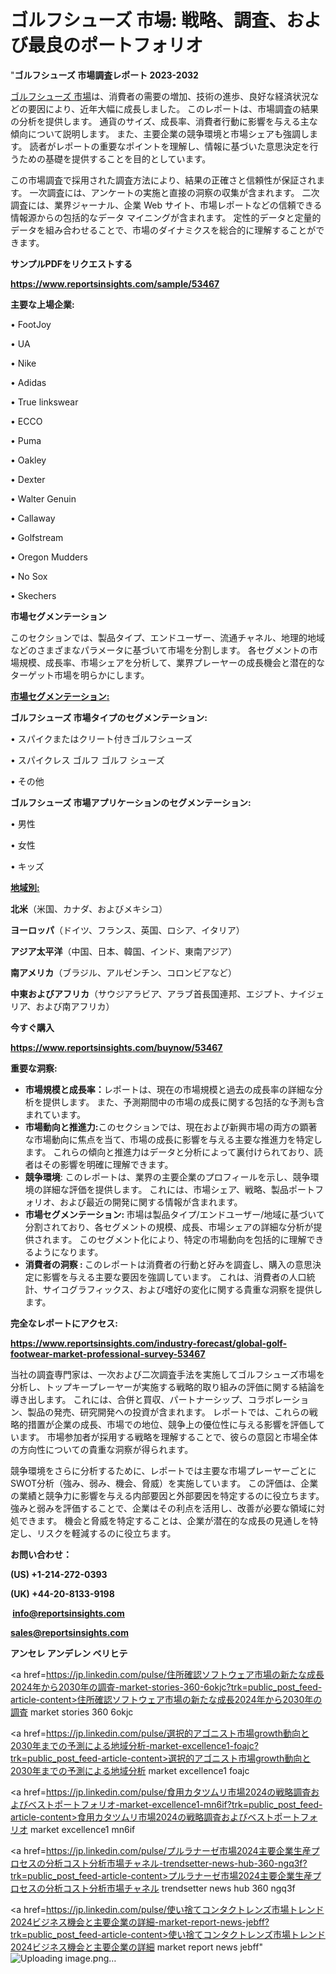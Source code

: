 # ゴルフシューズ 市場: 戦略、調査、および最良のポートフォリオ

"<strong>ゴルフシューズ 市場調査レポート 2023-2032</strong>

<a href=https://www.reportsinsights.com/sample/53467>ゴルフシューズ 市場</a>は、消費者の需要の増加、技術の進歩、良好な経済状況などの要因により、近年大幅に成長しました。 このレポートは、市場調査の結果の分析を提供します。 通貨のサイズ、成長率、消費者行動に影響を与える主な傾向について説明します。 また、主要企業の競争環境と市場シェアも強調します。 読者がレポートの重要なポイントを理解し、情報に基づいた意思決定を行うための基礎を提供することを目的としています。

この市場調査で採用された調査方法により、結果の正確さと信頼性が保証されます。 一次調査には、アンケートの実施と直接の洞察の収集が含まれます。 二次調査には、業界ジャーナル、企業 Web サイト、市場レポートなどの信頼できる情報源からの包括的なデータ マイニングが含まれます。 定性的データと定量的データを組み合わせることで、市場のダイナミクスを総合的に理解することができます。

<strong><b>サンプルPDFをリクエストする</b></strong>

<a href=https://www.reportsinsights.com/sample/53467><strong><u>https://www.reportsinsights.com/sample/53467</u></strong></a>

<strong>主要な上場企業:</strong>

• FootJoy

• UA

• Nike

• Adidas

• True linkswear

• ECCO

• Puma

• Oakley

• Dexter

• Walter Genuin

• Callaway

• Golfstream

• Oregon Mudders

• No Sox

• Skechers

<strong>市場セグメンテーション</strong>

このセクションでは、製品タイプ、エンドユーザー、流通チャネル、地理的地域などのさまざまなパラメータに基づいて市場を分割します。 各セグメントの市場規模、成長率、市場シェアを分析して、業界プレーヤーの成長機会と潜在的なターゲット市場を明らかにします。

<strong><u>市場セグメンテーション</u></strong><strong><u>:</u></strong>

<strong>ゴルフシューズ 市場タイプのセグメンテーション:</strong>

• スパイクまたはクリート付きゴルフシューズ

• スパイクレス ゴルフ ゴルフ シューズ

• その他

<strong>ゴルフシューズ 市場アプリケーションのセグメンテーション:</strong>

• 男性

• 女性

• キッズ

<strong><u>地域別</u></strong><strong><u>:</u></strong>

<strong>北米</strong>（米国、カナダ、およびメキシコ）

<strong>ヨーロッパ</strong>（ドイツ、フランス、英国、ロシア、イタリア）

<strong>アジア太平洋</strong>（中国、日本、韓国、インド、東南アジア）

<strong>南アメリカ</strong>（ブラジル、アルゼンチン、コロンビアなど）

<strong>中東およびアフリカ</strong>（サウジアラビア、アラブ首長国連邦、エジプト、ナイジェリア、および南アフリカ）

<strong>今すぐ購入</strong>

<a href=https://www.reportsinsights.com/buynow/53467><strong><u>https://www.reportsinsights.com/buynow/53467</u></strong></a>

<strong>重要な洞察:</strong>
<ul>
  <li><strong>市場規模と成長率：</strong>レポートは、現在の市場規模と過去の成長率の詳細な分析を提供します。 また、予測期間中の市場の成長に関する包括的な予測も含まれています。</li>
  <li><strong>市場動向と推進力:</strong>このセクションでは、現在および新興市場の両方の顕著な市場動向に焦点を当て、市場の成長に影響を与える主要な推進力を特定します。 これらの傾向と推進力はデータと分析によって裏付けられており、読者はその影響を明確に理解できます。</li>
  <li><strong>競争環境</strong>: このレポートは、業界の主要企業のプロフィールを示し、競争環境の詳細な評価を提供します。 これには、市場シェア、戦略、製品ポートフォリオ、および最近の開発に関する情報が含まれます。</li>
  <li><strong>市場セグメンテーション: </strong>市場は製品タイプ/エンドユーザー/地域に基づいて分割されており、各セグメントの規模、成長、市場シェアの詳細な分析が提供されます。 このセグメント化により、特定の市場動向を包括的に理解できるようになります。</li>
  <li><strong>消費者の洞察 : </strong>このレポートは消費者の行動と好みを調査し、購入の意思決定に影響を与える主要な要因を強調しています。 これは、消費者の人口統計、サイコグラフィックス、および嗜好の変化に関する貴重な洞察を提供します。</li>
</ul>
<strong>完全なレポートにアクセス:</strong>

<a href=https://www.reportsinsights.com/industry-forecast/global-golf-footwear-market-professional-survey-53467><strong><u><b>https://www.reportsinsights.com/industry-forecast/global-golf-footwear-market-professional-survey-53467</b></u></strong></a>

当社の調査専門家は、一次および二次調査手法を実施してゴルフシューズ市場を分析し、トップキープレーヤーが実施する戦略的取り組みの評価に関する結論を導き出します。 これには、合併と買収、パートナーシップ、コラボレーション、製品の発売、研究開発への投資が含まれます。 レポートでは、これらの戦略的措置が企業の成長、市場での地位、競争上の優位性に与える影響を評価しています。 市場参加者が採用する戦略を理解することで、彼らの意図と市場全体の方向性についての貴重な洞察が得られます。

競争環境をさらに分析するために、レポートでは主要な市場プレーヤーごとにSWOT分析（強み、弱み、機会、脅威）を実施しています。 この評価は、企業の業績と競争力に影響を与える内部要因と外部要因を特定するのに役立ちます。 強みと弱みを評価することで、企業はその利点を活用し、改善が必要な領域に対処できます。 機会と脅威を特定することは、企業が潜在的な成長の見通しを特定し、リスクを軽減するのに役立ちます。

<strong>お問い合わせ：</strong>

<strong>(US) +1-214-272-0393</strong>

<strong>(UK) +44-20-8133-9198</strong>

<strong> </strong><a href=info@reportsinsights.com><strong><u>info@reportsinsights.com</u></strong></a>

<a href=sales@reportsinsights.com><strong><u>sales@reportsinsights.com</u></strong></a>

<strong>アンセレ アンデレン ベリヒテ</strong>

<a href=https://jp.linkedin.com/pulse/住所確認ソフトウェア市場の新たな成長2024年から2030年の調査-market-stories-360-6okjc?trk=public_post_feed-article-content>住所確認ソフトウェア市場の新たな成長2024年から2030年の調査 market stories 360 6okjc</a>

<a href=https://jp.linkedin.com/pulse/選択的アゴニスト市場growth動向と2030年までの予測による地域分析-market-excellence1-foajc?trk=public_post_feed-article-content>選択的アゴニスト市場growth動向と2030年までの予測による地域分析 market excellence1 foajc</a>

<a href=https://jp.linkedin.com/pulse/食用カタツムリ市場2024の戦略調査およびベストポートフォリオ-market-excellence1-mn6if?trk=public_post_feed-article-content>食用カタツムリ市場2024の戦略調査およびベストポートフォリオ market excellence1 mn6if</a>

<a href=https://jp.linkedin.com/pulse/プルラナーゼ市場2024主要企業生産プロセスの分析コスト分析市場チャネル-trendsetter-news-hub-360-ngq3f?trk=public_post_feed-article-content>プルラナーゼ市場2024主要企業生産プロセスの分析コスト分析市場チャネル trendsetter news hub 360 ngq3f</a>

<a href=https://jp.linkedin.com/pulse/使い捨てコンタクトレンズ市場トレンド2024ビジネス機会と主要企業の詳細-market-report-news-jebff?trk=public_post_feed-article-content>使い捨てコンタクトレンズ市場トレンド2024ビジネス機会と主要企業の詳細 market report news jebff</a>"
![Uploading image.png…]()
